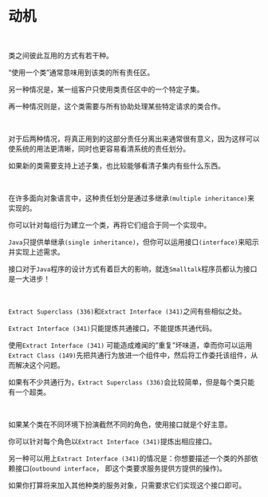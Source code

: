 # 动机

<br>

类之间彼此互用的方式有若干种。

“使用一个类”通常意味用到该类的所有责任区。

另一种情况是，某一组客户只使用类责任区中的一个特定子集。

再一种情况则是，这个类需要与所有协助处理某些特定请求的类合作。

<br>

对于后两种情况，将真正用到的这部分责任分离出来通常很有意义，因为这样可以使系统的用法更清晰，同时也更容易看清系统的责任划分。

如果新的类需要支持上述子集，也比较能够看清子集内有些什么东西。

<br>

在许多面向对象语言中，这种责任划分是通过多继承`(multiple inheritance)`来实现的。

你可以针对每组行为建立一个类，再将它们组合于同一个实现中。

`Java`只提供单继承`(single inheritance)`，但你可以运用接口`(interface)`来昭示并实现上述需求。

接口对于`Java`程序的设计方式有着巨大的影响，就连`Smalltalk`程序员都认为接口是一大进步！

<br>

`Extract Superclass (336)`和`Extract Interface (341)`之间有些相似之处。

`Extract Interface (341)`只能提炼共通接口，不能提炼共通代码。

使用`Extract Interface (341)` 可能造成难闻的“重复”坏味道，幸而你可以运用`Extract Class (149)`先把共通行为放进一个组件中，然后将工作委托该组件，从而解决这个问题。

如果有不少共通行为，`Extract Superclass (336)`会比较简单，但是每个类只能有一个超类。

<br>

如果某个类在不同环境下扮演截然不同的角色，使用接口就是个好主意。

你可以针对每个角色以`Extract Interface (341)`提炼出相应接口。

另一种可以用上`Extract Interface (341)`的情况是：你想要描述一个类的外部依赖接口(`outbound interface`， 即这个类要求服务提供方提供的操作)。

如果你打算将来加入其他种类的服务对象，只需要求它们实现这个接口即可。

<br>


